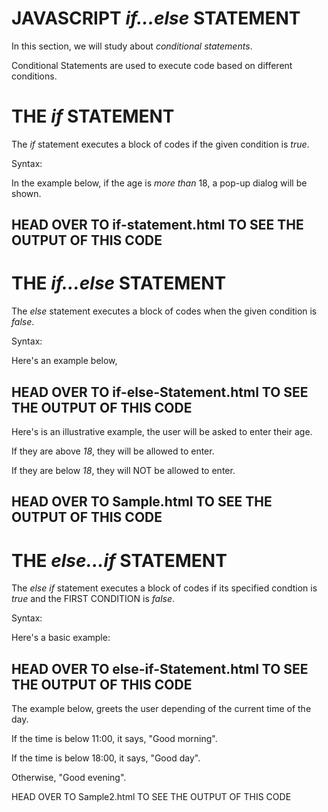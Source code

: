 # JAVASCRIPT *if...else* STATEMENT
In this section, we will study about *conditional statements*.

Conditional Statements are used to execute code based on different conditions.

# THE *if* STATEMENT
The *if* statement executes a block of codes if the given condition is *true*.

Syntax:

<script>
    if(condition){
        // block of codes to be executed when the condtion is true
    }
</script>

In the example below, if the age is *more than* 18, a pop-up dialog will be shown.

<script>
    var age = 23;
    if (age > 18){
        alert("User is old enough to enter");
    }
</script>
HEAD OVER TO if-statement.html TO SEE THE OUTPUT OF THIS CODE
---------------------------------------------------------------------


# THE *if...else* STATEMENT
The *else* statement executes a block of codes when the given condition is *false*.

Syntax:

<script>
    if(condition){
        //block of code to be executed if condition is true
    }else {
        //block of codes to be executed if condition is false
    }
</script>

Here's an example below,

<script>
    var age = 14;
    if (age > 18){
        alert("User is old enough to enter");
    } else {
        alert("User is still young, LEAVE!");
    }
</script>

HEAD OVER TO if-else-Statement.html TO SEE THE OUTPUT OF THIS CODE
---------------------------------------------------------------------


Here's is an illustrative example, the user will be asked to enter their age.

If they are above *18*, they will be allowed to enter.

If they are below *18*, they will NOT be allowed to enter.

<script>
    document.getElementById("submit").addEventListener("click", function(){
        var age = document.getElementById("age").value;
        if (age > 18){
            alert("User is old enough to enter");
        } else {
            alert("User is still young, My friend LEAVE!");
        }
    });
</script>

HEAD OVER TO Sample.html TO SEE THE OUTPUT OF THIS CODE
---------------------------------------------------------------------


# THE *else...if* STATEMENT
The *else if* statement executes a block of codes if its specified condtion is *true* and the FIRST CONDITION is *false*.

Syntax:

<script>
    if(condition){
        //block of codes to be executed when condition is true
    } else if{
        //block of codes to be executed when condition is false
    } else {
        //block of codes to be executed when condition1 and condition2 are false
    }
</script>

Here's a basic example:

<script>
    var x = 15;

    if(x < 10){
        document.getElementById("demo").innerHTML = "x is less than 10";
    } else if {
        document.getElementById("demo").innerHTML = "x is more than 10";
    } else {
        document.getElementById("demo").innerHTML = "x is 10 because it's neither less than or more than 10";
    }
</script>

HEAD OVER TO else-if-Statement.html TO SEE THE OUTPUT OF THIS CODE 
---------------------------------------------------------------------


The example below, greets the user depending of the current time of the day.

If the time is below 11:00, it says, "Good morning".

If the time is below 18:00, it says, "Good day".

Otherwise, "Good evening".

<script>
    function greetUser(){
        var time = new Date().getHours();
        if (time < 11){
            return "Good Morning";
        } else if (time < 18){
            return "Good day";
        } else {
            return "Good evening";
        }
    }

    document.getElementById("demo").innerHTML = greetUser();
</script>

HEAD OVER TO Sample2.html TO SEE THE OUTPUT OF THIS CODE